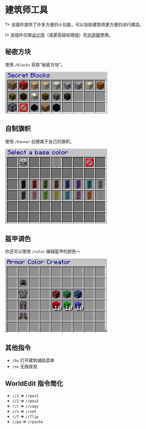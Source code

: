 # 建筑师工具

?> 该插件提供了许多方便的小功能，可以协助建筑师更方便的进行建造。

!> 该插件仅限[设计师](/welcome/groups.md#designer)（或更高级权限组）在[创造服](/mc-servers/creative.md)使用。

## 秘密方块

使用 `/blocks` 获取“秘密方块”。

![秘密方块](../assets/images/plugins/bu-secret-blocks.png)

## 自制旗帜

使用 `/banner` 创建属于自己的旗帜。

![自制旗帜](../assets/images/plugins/bu-banner-creator.gif)

## 盔甲调色

你还可以使用 `/color` 编辑盔甲的颜色～

![盔甲调色](../assets/images/plugins/bu-leather-color.gif)

## 其他指令

- `/bu` 打开建筑辅助菜单
- `/nv` 无限夜视

## WorldEdit 指令简化

- `//1` ⇒ `//pos1`
- `//2` ⇒ `//pos2`
- `//c` ⇒ `//copy`
- `//s` ⇒ `//set`
- `//f` ⇒ `//flip`
- `//pa` ⇒ `//paste`
